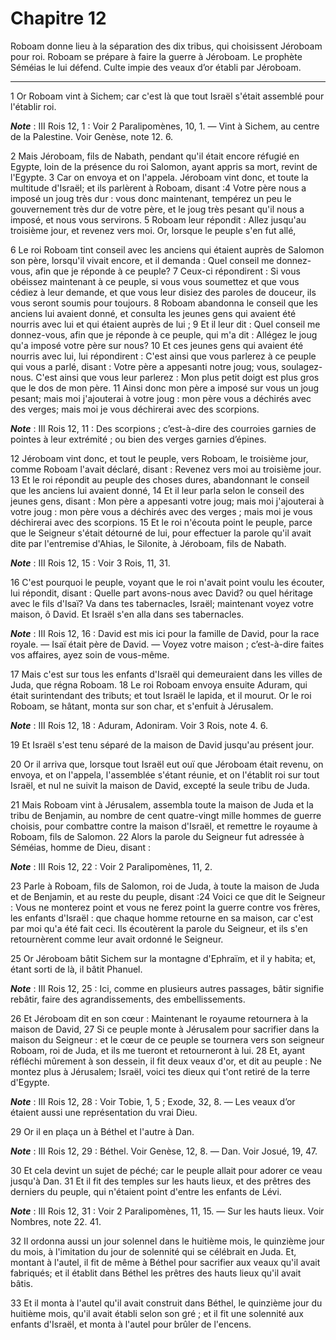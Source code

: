 # Chapitre 12

Roboam donne lieu à la séparation des dix tribus, qui choisissent Jéroboam pour roi.
Roboam se prépare à faire la guerre à Jéroboam.
Le prophète Séméias le lui défend.
Culte impie des veaux d’or établi par Jéroboam.

***

1 Or Roboam vint à Sichem; car c'est là que tout Israël s'était assemblé pour l'établir roi.

***Note*** :  III Rois 12, 1 : Voir 2 Paralipomènes, 10, 1. ― Vint à Sichem, au centre de la Palestine. Voir Genèse, note 12. 6.

2 Mais Jéroboam, fils de Nabath, pendant qu'il était encore réfugié en Egypte, loin de la présence du roi Salomon, ayant appris sa mort, revint de l'Egypte. 3 Car on envoya et on l'appela. Jéroboam vint donc, et toute la multitude d'Israël; et ils parlèrent à Roboam, disant :4 Votre père nous a imposé un joug très dur : vous donc maintenant, tempérez un peu le gouvernement très dur de votre père, et le joug très pesant qu'il nous a imposé, et nous vous servirons. 5 Roboam leur répondit : Allez jusqu'au troisième jour, et revenez vers moi. Or, lorsque le peuple s'en fut allé,


6 Le roi Roboam tint conseil avec les anciens qui étaient auprès de Salomon son père, lorsqu'il vivait encore, et il demanda : Quel conseil me donnez-vous, afin que je réponde à ce peuple? 7 Ceux-ci répondirent : Si vous obéissez maintenant à ce peuple, si vous vous soumettez et que vous cédiez à leur demande, et que vous leur disiez des paroles de douceur, ils vous seront soumis pour toujours. 8 Roboam abandonna le conseil que les anciens lui avaient donné, et consulta les jeunes gens qui avaient été nourris avec lui et qui étaient auprès de lui ; 9 Et il leur dit : Quel conseil me donnez-vous, afin que je réponde à ce peuple, qui m'a dit : Allégez le joug qu'a imposé votre père sur nous? 10 Et ces jeunes gens qui avaient été nourris avec lui, lui répondirent : C'est ainsi que vous parlerez à ce peuple qui vous a parlé, disant : Votre père a appesanti notre joug; vous, soulagez-nous. C'est ainsi que vous leur parlerez : Mon plus petit doigt est plus gros que le dos de mon père. 11 Ainsi donc mon père a imposé
sur vous un joug pesant; mais moi j'ajouterai à votre joug : mon père vous a déchirés avec des verges; mais moi je vous déchirerai avec des scorpions.

***Note*** :  III Rois 12, 11 : Des scorpions ; c’est-à-dire des courroies garnies de pointes à leur extrémité ; ou bien des verges garnies d’épines.


12 Jéroboam vint donc, et tout le peuple, vers Roboam, le troisième jour, comme Roboam l'avait déclaré, disant : Revenez vers moi au troisième jour. 13 Et le roi répondit au peuple des choses dures, abandonnant le conseil que les anciens lui avaient donné, 14 Et il leur parla selon le conseil des jeunes gens, disant : Mon père a appesanti votre joug; mais moi j'ajouterai à votre joug : mon père vous a déchirés avec des verges ; mais moi je vous déchirerai avec des scorpions. 15 Et le roi n'écouta point le peuple, parce que le Seigneur s'était détourné de lui, pour effectuer la parole qu'il avait dite par l'entremise d'Ahias, le Silonite, à Jéroboam, fils de Nabath.

***Note*** :  III Rois 12, 15 : Voir 3 Rois, 11, 31.


16 C'est pourquoi le peuple, voyant que le roi n'avait point voulu les écouter, lui répondit, disant : Quelle part avons-nous avec David? ou quel héritage avec le fils d'Isaï? Va dans tes tabernacles, Israël; maintenant voyez votre maison, ô David. Et Israël s'en alla dans ses tabernacles.

***Note*** :  III Rois 12, 16 : David est mis ici pour la famille de David, pour la race royale. ― Isaï était père de David. ― Voyez votre maison ; c’est-à-dire faites vos affaires, ayez soin de vous-même.

17 Mais c'est sur tous les enfants d'Israël qui demeuraient dans les villes de Juda, que régna Roboam. 18 Le roi Roboam envoya ensuite Aduram, qui était surintendant des tributs; et tout Israël le lapida, et il mourut. Or le roi Roboam, se hâtant, monta sur son char, et s'enfuit à Jérusalem.

***Note*** :  III Rois 12, 18 : Aduram, Adoniram. Voir 3 Rois, note 4. 6.

19 Et Israël s'est tenu séparé de la maison de David jusqu'au présent jour.


20 Or il arriva que, lorsque tout Israël eut ouï que Jéroboam était revenu, on envoya, et on l'appela, l'assemblée s'étant réunie, et on l'établit roi sur tout Israël, et nul ne suivit la maison de David, excepté la seule tribu de Juda.


21 Mais Roboam vint à Jérusalem, assembla toute la maison de Juda et la tribu de Benjamin, au nombre de cent quatre-vingt mille hommes de guerre choisis, pour combattre contre la maison d'Israël, et remettre le royaume à Roboam, fils de Salomon. 22 Alors la parole du Seigneur fut adressée à Séméias, homme de Dieu, disant :

***Note*** :  III Rois 12, 22 : Voir 2 Paralipomènes, 11, 2.

23 Parle à Roboam, fils de Salomon, roi de Juda, à toute la maison de Juda et de Benjamin, et au reste du peuple, disant :24 Voici ce que dit le Seigneur : Vous ne monterez point et vous ne ferez point la guerre contre vos frères, les enfants d'Israël : que chaque homme retourne en sa maison, car c'est par moi qu'a été fait ceci. Ils écoutèrent la parole du Seigneur, et ils s'en retournèrent comme leur avait ordonné le Seigneur.


25 Or Jéroboam bâtit Sichem sur la montagne d'Ephraïm, et il y habita; et, étant sorti de là, il bâtit Phanuel.

***Note*** :  III Rois 12, 25 : Ici, comme en plusieurs autres passages, bâtir signifie rebâtir, faire des agrandissements, des embellissements.


26 Et Jéroboam dit en son cœur : Maintenant le royaume retournera à la maison de David, 27 Si ce peuple monte à Jérusalem pour sacrifier dans la maison du Seigneur : et le cœur de ce peuple se tournera vers son seigneur Roboam, roi de Juda, et ils me tueront et retourneront à lui. 28 Et, ayant réfléchi mûrement à son dessein, il fit deux veaux d'or, et dit au peuple : Ne montez plus à Jérusalem; Israël, voici tes dieux qui t'ont retiré de la terre d'Egypte.

***Note*** :  III Rois 12, 28 : Voir Tobie, 1, 5 ; Exode, 32, 8. ― Les veaux d’or étaient aussi une représentation du vrai Dieu.

29 Or il en plaça un à Béthel et l'autre à Dan.

***Note*** :  III Rois 12, 29 : Béthel. Voir Genèse, 12, 8. ― Dan. Voir Josué, 19, 47.

30 Et cela devint un sujet de péché; car le peuple allait pour adorer ce veau jusqu'à Dan. 31 Et il fit des temples sur les hauts lieux, et des prêtres des derniers du peuple, qui n'étaient point d'entre les enfants de Lévi.

***Note*** :  III Rois 12, 31 : Voir 2 Paralipomènes, 11, 15. ― Sur les hauts lieux. Voir Nombres, note 22. 41.

32 Il ordonna aussi un jour solennel dans le huitième mois, le quinzième jour du mois, à l'imitation du jour de solennité qui se célébrait en Juda. Et, montant à l'autel, il fit de même à Béthel pour sacrifier aux veaux qu'il avait fabriqués; et il établit dans Béthel les prêtres des hauts lieux qu'il avait bâtis.


33 Et il monta à l'autel qu'il avait construit dans Béthel, le quinzième jour du huitième mois, qu'il avait établi selon son gré ; et il fit une solennité aux enfants d'Israël, et monta à l'autel pour brûler de l'encens.


